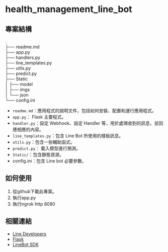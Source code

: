 # health_management_line_bot

## 專案結構

.  
├── readme.md   
├── app.py    
├── handlers.py   
├── line_templates.py  
├── utils.py  
├── predict.py   
├── Static     
│   ├── model  
│   ├── imgs  
│   └── json  
└── config.ini

- `readme.md`：應用程式的說明文件，包括如何安裝、配置和運行應用程式。
- `app.py`： Flask 主要程式。
- `handler.py`：設定 Webhook、設定 Handler 等，用於處理收到的訊息，並回應相應的內容。
- `line_templates.py`：包含 Line Bot 所使用的樣板訊息。
- `utils.py`：包含一些輔助函式。
- `predict.py`： 載入模型進行預測。
- `Static/`：包含靜態資源。
- config.ini：包含 Line bot 必要參數。



## 如何使用

1. 從github下載此專案。
2. 執行app.py 
3. 執行ngrok http 8080

## 相關連結

- [Line Developers](https://developers.line.biz/en/)
- [Flask](https://flask.palletsprojects.com/en/2.0.x/)
- [LineBot SDK](https://github.com/line/line-bot-sdk-python)
